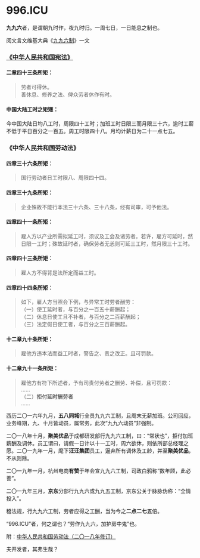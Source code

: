 996.ICU
===

**九九六**者，是谓朝九时作，夜九时归。一周七日，一日能息之制也。

阅文言文维基大典《[九九六制](https://zh-classical.wikipedia.org/wiki/%E4%B9%9D%E4%B9%9D%E5%85%AD%E5%88%B6)》一文

### [《中华人民共和国宪法》](http://www.npc.gov.cn/npc/xinwen/2018-03/22/content_2052489.htm)
#### 二章四十三条所矩：
> 劳者可得休。  
> 善休息、修养之法、俾众劳者休作有时。

#### 中国大陆工时之矩矱：
今中国大陆日均八工时，周限四十工时；加班工时日限三而月限三十六，逾时工薪不低于平日百分之一百五。周工时限四十八。月均计薪日为二十一点七五。

### 《中华人民共和国劳动法》
#### 四章三十六条所矩：
>国行劳动者日工时限八、周限四十四。

#### 四章三十九条所矩：
>企业殊故不能行本法三十六条、三十八条，经有司审，可予他法。

#### 四章四十一条所矩：
>雇人方以产业所需拟延工时，须议及工会及诸劳者。若许，雇方可延时，然日限一工时；殊故延时者，确保劳者无恙则可延三工时，然月限三十工时。

#### 四章四十三条所矩：
>雇人方不得背是法所定而益工时。

#### 四章四十四条所矩：
> 如下，雇人方当照会下例，与异常工时劳者酬劳：  
> （一）使工延时者，与百分之一百五十薪酬起；  
> （二）休息日使工且不补者，与百分之二百薪酬起；  
> （三）法定假日使工者，与百分之三百薪酬起。 

#### 十二章九十条所矩：
> 雇他方违本法而益工时者，警告之、责之改正。且可罚款。

#### 十二章九十一条所矩：
> 雇他方有符下所述者，予有司责付劳者之酬劳、补偿，且可罚款：   
> ……   
> （二）**拒付延时酬劳者**   
> ……   

西历二〇一六年九月，**五八同城**行全员九九六工制，且周末无薪加班。公司回应，业务峰期，九、十月皆动员，属常务，此次“九九六动员”非强制。

二〇一八年十月，**聚美优品**于成都研发部行九九六工制，曰：“常状也”，拒付加班薪酬及调休。员工谓曰，请假一日计以十一工时，周六欲休，则依所部总经理之愿。二〇一九年一月，麾下**汪汪集团**员工，逼弃所有调休及工龄，并至**聚美优品**，不从则除。

二〇一九年一月，杭州电商**有赞**于年会宣九九六工制，司政白鸦称“数年顾，此必善”。

二〇一九年三月，**京东**分部行九九六或九九五工制，京东公关于脉脉伪称：“全情投入”。

稽法规，行九九六工制，劳者应得之工酬，当为今之**二点二七五**倍。

“996.ICU”者，何之谓也？“劳作九九六，加护房中鬼”也。

附：[中华人民共和国劳动法（二〇一八年修订）](http://www.npc.gov.cn/npc/xinwen/2019-01/07/content_2070261.htm)

夫开发者，其弗生哉？
